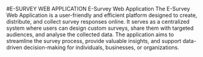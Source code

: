 #E-SURVEY WEB APPLICATION
E-Survey Web Application
The E-Survey Web Application is a user-friendly and efficient platform designed to create, distribute, 
and collect survey responses online. It serves as a centralized system where users can design custom 
surveys, share them with targeted audiences, and analyse the collected data. The application aims to 
streamline the survey process, provide valuable insights, and support data-driven decision-making for 
individuals, businesses, or organizations.
